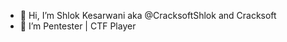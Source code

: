 - 👋 Hi, I’m Shlok Kesarwani aka @CracksoftShlok and Cracksoft
- 🌱 I’m Pentester | CTF Player
<!---
CracksoftShlok/CracksoftShlok is a ✨ special ✨ repository because its `README.md` (this file) appears on your GitHub profile.
You can click the Preview link to take a look at your changes.
--->
